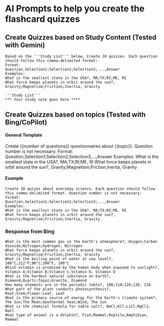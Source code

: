 # AI Prompts to help you create the flashcard quizzes
## Create Quizzes based on Study Content (Tested with Gemini)
```text
Based on the '''Study List''' below, Create 30 quizzes. Each question should follow this comma-delimited format:
Format:
Question,Selection1;Selection2;Selection3;...,Answer
Examples:
What is the smallest state in the USA?, MA;TX;RI;ME, RI
What force keeps planets in orbit around the sun?, Gravity;Magnetism;Friction;Inertia, Gravity

'''Study List'''
*** Your study note goes here ****
```

## Create Quizzes based on topics (Tested with Bing/CoPilot)

#### General Template
Create {{number of questions}} questionnaires about {{topic}}. Question number is not necessary.
Format:
Question,Selection1;Selection2;Selection3;...,Answer
Examples:
What is the smallest state in the USA?, MA;TX;RI;ME, RI
What force keeps planets in orbit around the sun?, Gravity;Magnetism;Friction;Inertia, Gravity

#### Example
```text
Create 20 quizes about everyday science. Each question should follow this comma-delimited format. Question number is not necessary:
Format:
Question,Selection1;Selection2;Selection3;...,Answer
Examples:
What is the smallest state in the USA?, MA;TX;RI;ME, RI
What force keeps planets in orbit around the sun?, Gravity;Magnetism;Friction;Inertia, Gravity
```
### Response from Bing
```text
What is the most common gas in the Earth's atmosphere?, Oxygen;Carbon dioxide;Nitrogen;Hydrogen, Nitrogen
What force keeps planets in orbit around the sun?, Gravity;Magnetism;Friction;Inertia, Gravity
What is the boiling point of water at sea level?, 100°C;212°F;90°C;200°F, 100°C
Which vitamin is produced by the human body when exposed to sunlight?, Vitamin A;Vitamin B;Vitamin C;Vitamin D, Vitamin D
What is the hardest natural substance on Earth?, Diamond;Quartz;Topaz;Granite, Diamond
How many elements are in the periodic table?, 108;118;128;138, 118
What part of the plant conducts photosynthesis?, Root;Stem;Flower;Leaf, Leaf
What is the primary source of energy for the Earth's climate system?, The Sun;The Moon;Geothermal heat;Wind, The Sun
What is the chemical formula for table salt?, NaCl;KCl;LiCl;MgCl2, NaCl
What type of animal is a dolphin?, Fish;Mammal;Reptile;Amphibian, Mammal
```